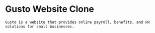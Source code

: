 # Gusto Website Clone
```
Gusto is a website that provides online payroll, benefits, and HR solutions for small businesses.
```
